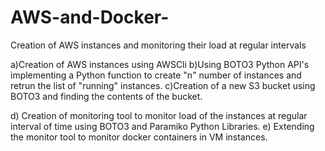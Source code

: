 # AWS-and-Docker-
Creation of AWS instances and monitoring their load at regular intervals

a)Creation of AWS instances using AWSCli
b)Using BOTO3 Python API's implementing a Python function to create "n" number of instances and retrun the list of "running" instances.
c)Creation of a new S3 bucket using BOTO3 and finding the contents of the bucket.

d) Creation of monitoring tool to monitor load of the instances at regular interval of time using BOTO3 and Paramiko Python Libraries.
e) Extending the monitor tool to monitor docker containers in VM instances. 
